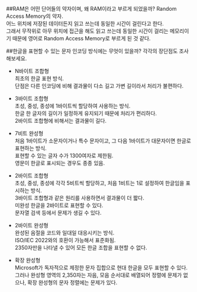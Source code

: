 ﻿##RAM은 어떤 단어들의 약자이며, 왜 RAM이라고 부르게 되었을까?
Random Access Memory의 약자.  
어느 위치에 저장된 데이터든지 읽고 쓰는데 동일한 시간이 걸린다고 한다.  
그래서 무작위로 아무 위치에 접근을 해도 읽고 쓰는데 동일한 시간이 걸리는 메모리이기 때문에 영어로 Random Access Memory로 부르게 된 것 같다.


##한글을 표현할 수 있는 문자 인코딩 방식에는 무엇이 있을까? 각각의 장단점도 조사해보세요.

- N바이트 조합형  
최초의 한글 표현 방식.  
단점은 다른 인코딩에 비해 결과물이 다소 길고 가변 길이라서 처리가 불편하다.

- 3바이트 조합형  
초성, 중성, 종성에 1바이트씩 할당하여 사용하는 방식.  
한글 한 글자의 길이가 일정하게 유지되기 때문에 처리가 편리하다.  
2바이트 조합형에 비해서는 결과물이 길다.  

- 7비트 완성형  
처음 1바이트가 소문자이거나 특수 문자이고, 그 다음 1바이트가 대문자이면 한글로 표현하는 방식.  
표현할 수 있는 글자 수가 1300여자로 제한됨.  
영문이 한글로 표시되는 경우도 종종 있음.  

- 2바이트 조합형  
초성, 중성, 종성에 각각 5비트씩 할당하고, 처음 1비트는 1로 설정하여 한글임을 표시하는 방식.  
3바이트 조합형과 같은 원리를 사용하면서 결과물이 더 짧다.  
미완성 한글을 2바이트로 표현할 수 있다.  
문자열 검색 등에서 문제가 생길 수 있다.  

- 2바이트 완성형  
완성된 음절을 코드와 일대일 대응시키는 방식.  
ISO/IEC 2022와의 호환이 가능해서 표준화됨.  
2350자만을 나타낼 수 있어 모든 한글 조합을 표현할 수 없다.  

- 확장 완성형  
Microsoft가 독자적으로 제정한 문자 집합으로 현대 한글을 모두 표현할 수 있다.  
그러나 완성형 영역의 2,350자는 자음, 모음 순서대로 배열되어 정렬에 문제가 없으나, 확장 완성형의 문자 정렬에는 문제가 있다.  


